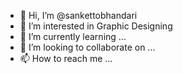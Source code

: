 - 👋 Hi, I’m @sankettobhandari
- 👀 I’m interested in Graphic Designing
- 🌱 I’m currently learning ...
- 💞️ I’m looking to collaborate on ...
- 📫 How to reach me ...

<!---
sankettobhandari/sankettobhandari is a ✨ special ✨ repository because its `README.md` (this file) appears on your GitHub profile.
You can click the Preview link to take a look at your changes.
--->
